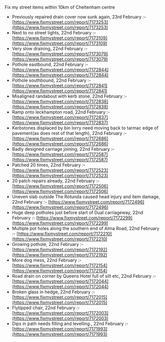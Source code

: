 Fix my street items within 10km of Cheltenham centre

<!-- fix_marker starts -->

- Previously repaired drain cover now sunk again, 23rd February :- [https://www.fixmystreet.com/report/7173253](https://www.fixmystreet.com/report/7173253)
- Next to no street lights, 22nd February :- [https://www.fixmystreet.com/report/7173109](https://www.fixmystreet.com/report/7173109)
- Very slow draining, 22nd February :- [https://www.fixmystreet.com/report/7173079](https://www.fixmystreet.com/report/7173079)
- Pothole eastbound, 22nd February :- [https://www.fixmystreet.com/report/7172844](https://www.fixmystreet.com/report/7172844)
- Pothole southbound, 22nd February :- [https://www.fixmystreet.com/report/7172841](https://www.fixmystreet.com/report/7172841)
- Misaligned randabout with kerb stone, 22nd February :- [https://www.fixmystreet.com/report/7172838](https://www.fixmystreet.com/report/7172838)
- Ramp onto leckhampton road, 22nd February :- [https://www.fixmystreet.com/report/7172837](https://www.fixmystreet.com/report/7172837)
- Kerbstones displaced by bin lorry need moving back to tarmac edge of pavement(as does rest of that length), 22nd February :- [https://www.fixmystreet.com/report/7172686](https://www.fixmystreet.com/report/7172686)
- Badly designed carriage joining, 22nd February :- [https://www.fixmystreet.com/report/7172587](https://www.fixmystreet.com/report/7172587)
- Patched 20 times, 22nd February :- [https://www.fixmystreet.com/report/7172523](https://www.fixmystreet.com/report/7172523)
- 20 patch repairs already, 22nd February :- [https://www.fixmystreet.com/report/7172506](https://www.fixmystreet.com/report/7172506)
- Uneven slab outside The Rotunda caused head injury and item damage, 22nd February :- [https://www.fixmystreet.com/report/7172496](https://www.fixmystreet.com/report/7172496)
- Huge deep potholes just before start of Dual carriageway, 22nd February :- [https://www.fixmystreet.com/report/7172299](https://www.fixmystreet.com/report/7172299)
- Multiple pot holes along the southern end of Alma Road, 22nd February :- [https://www.fixmystreet.com/report/7172210](https://www.fixmystreet.com/report/7172210)
- Growing pothole, 22nd February :- [https://www.fixmystreet.com/report/7172192](https://www.fixmystreet.com/report/7172192)
- More dog mess, 22nd February :- [https://www.fixmystreet.com/report/7172154](https://www.fixmystreet.com/report/7172154)
- Road drain on corner by Queens Hotel full of silt etc, 22nd February :- [https://www.fixmystreet.com/report/7172044](https://www.fixmystreet.com/report/7172044)
- Broken glass in hedge, 22nd February :- [https://www.fixmystreet.com/report/7172015](https://www.fixmystreet.com/report/7172015)
- Flytipped chair, 22nd February :- [https://www.fixmystreet.com/report/7172003](https://www.fixmystreet.com/report/7172003)
- Dips in path needs filling and levelling., 22nd February :- [https://www.fixmystreet.com/report/7171993](https://www.fixmystreet.com/report/7171993)

<!-- fix_marker ends -->